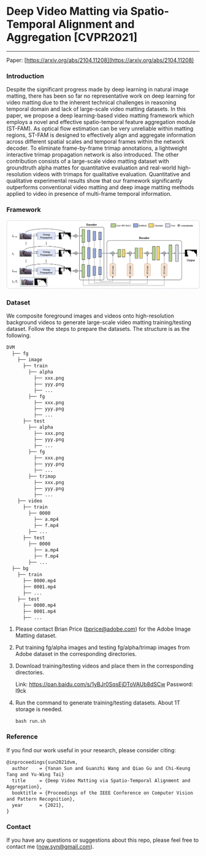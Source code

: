 #  Deep Video Matting via Spatio-Temporal Alignment and Aggregation [CVPR2021]
---

Paper: [https://arxiv.org/abs/2104.11208](https://arxiv.org/abs/2104.11208)

### Introduction

Despite the significant progress made by deep learning in natural image matting, there has been so far no representative work on deep learning for video matting due to the inherent technical challenges in reasoning temporal domain and lack of large-scale video matting datasets. In this paper, we propose a deep learning-based video matting framework which employs a novel and effective spatio-temporal feature aggregation module (ST-FAM). As optical flow estimation can be very unreliable within matting regions, ST-FAM is designed to effectively align and aggregate information across different spatial scales and temporal frames within the network decoder. To eliminate frame-by-frame trimap annotations, a lightweight interactive trimap propagation network is also introduced. The other contribution consists of a large-scale video matting dataset with groundtruth alpha mattes for quantitative evaluation and real-world high-resolution videos with trimaps for qualitative evaluation. Quantitative and qualitative experimental results show that our framework significantly outperforms conventional video matting and deep image matting methods applied to video in presence of multi-frame temporal information.

### Framework
<img src="./figures/framework.png" width="800" alt="framework" align=center/>


### Dataset

We composite foreground images and videos onto high-resolution background videos to generate large-scale video matting training/testing dataset. Follow the steps to prepare the datasets. The structure is as the following.

```
DVM
  ├── fg
    ├── image
      ├── train
        ├── alpha
          ├── xxx.png
          ├── yyy.png
          ├── ...
        ├── fg
          ├── xxx.png
          ├── yyy.png
          ├── ...
      ├── test
        ├── alpha
          ├── xxx.png
          ├── yyy.png
          ├── ...
        ├── fg
          ├── xxx.png
          ├── yyy.png
          ├── ...
        ├── trimap
          ├── xxx.png
          ├── yyy.png
          ├── ...
    ├── video
      ├── train
        ├── 0000
          ├── a.mp4
          ├── f.mp4
        ├── ...
      ├── test
        ├── 0000
          ├── a.mp4
          ├── f.mp4
        ├── ...
  ├── bg
    ├── train
      ├── 0000.mp4
      ├── 0001.mp4
      ├── ...
    ├── test
      ├── 0000.mp4
      ├── 0001.mp4
      ├── ...
```

 

1. Please contact Brian Price (bprice@adobe.com) for the Adobe Image Matting dataset.

2. Put training fg/alpha images and testing fg/alpha/trimap images from Adobe dataset in the corresponding directories.

3. Download training/testing videos and place them in the corresponding directories. 

   Link: https://pan.baidu.com/s/1yBJr0SqsEjDToVAUb8dSCw  Password: l9ck

4. Run the command to generate training/testing datasets. About 1T storage is needed.

   ```
   bash run.sh
   ```


### Reference

If you find our work useful in your research, please consider citing:

```
@inproceedings{sun2021dvm,
  author    = {Yanan Sun and Guanzhi Wang and Qiao Gu and Chi-Keung Tang and Yu-Wing Tai}
  title     = {Deep Video Matting via Spatio-Temporal Alignment and Aggregation},
  booktitle = {Proceedings of the IEEE Conference on Computer Vision and Pattern Recognition},
  year      = {2021},
}
```



### Contact

If you have any questions or suggestions about this repo, please feel free to contact me ([now.syn@gmail.com](mailto:now.syn@gmail.com)).
